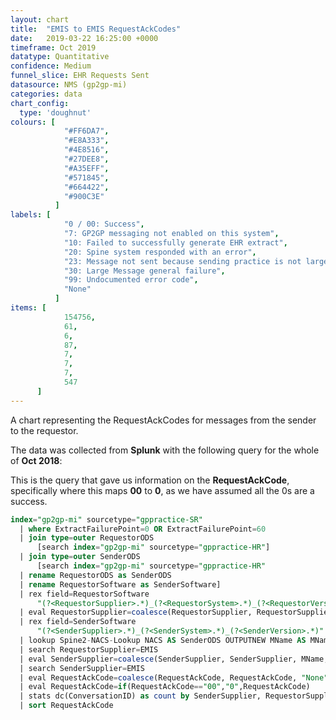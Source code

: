 ```yaml
---
layout: chart
title:  "EMIS to EMIS RequestAckCodes"
date:   2019-03-22 16:25:00 +0000
timeframe: Oct 2019
datatype: Quantitative
confidence: Medium
funnel_slice: EHR Requests Sent
datasource: NMS (gp2gp-mi)
categories: data
chart_config: 
  type: 'doughnut'
colours: [
            "#FF6DA7",
            "#E8A333",
            "#4E8516",
            "#27DEE8",
            "#A35EFF",
            "#571845",
            "#664422",
            "#900C3E"
          ]
labels: [
            "0 / 00: Success",
            "7: GP2GP messaging not enabled on this system",
            "10: Failed to successfully generate EHR extract",
            "20: Spine system responded with an error",
            "23: Message not sent because sending practice is not large message compliant",
            "30: Large Message general failure",
            "99: Undocumented error code",
            "None"
          ]
items: [
            154756,
            61,
            6,
            87,
            7,
            7,
            7,
            547
      ]
---
```

A chart representing the RequestAckCodes for messages from the sender to the requestor.

The data was collected from **Splunk** with the following query for the whole of **Oct 2018**:

This is the query that gave us information on the **RequestAckCode**, specifically where this maps **00** to **0**, as we have assumed all the 0s are a success.
```sql
index="gp2gp-mi" sourcetype="gppractice-SR"     
  | where ExtractFailurePoint=0 OR ExtractFailurePoint=60      
  | join type=outer RequestorODS        
      [search index="gp2gp-mi" sourcetype="gppractice-HR"]      
  | join type=outer SenderODS          
      [search index="gp2gp-mi" sourcetype="gppractice-HR"            
  | rename RequestorODS as SenderODS            
  | rename RequestorSoftware as SenderSoftware]     
  | rex field=RequestorSoftware        
      "(?<RequestorSupplier>.*)_(?<RequestorSystem>.*)_(?<RequestorVersion>.*)"     
  | eval RequestorSupplier=coalesce(RequestorSupplier, RequestorSupplier, "Unknown")     
  | rex field=SenderSoftware        
      "(?<SenderSupplier>.*)_(?<SenderSystem>.*)_(?<SenderVersion>.*)"     
  | lookup Spine2-NACS-Lookup NACS AS SenderODS OUTPUTNEW MName AS MName     
  | search RequestorSupplier=EMIS  
  | eval SenderSupplier=coalesce(SenderSupplier, SenderSupplier, MName, MName, "Unknown")
  | search SenderSupplier=EMIS
  | eval RequestAckCode=coalesce(RequestAckCode, RequestAckCode, "None")
  | eval RequestAckCode=if(RequestAckCode=="00","0",RequestAckCode)
  | stats dc(ConversationID) as count by SenderSupplier, RequestorSupplier, RequestAckCode 
  | sort RequestAckCode
```
